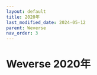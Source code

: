 ```yaml
---
layout: default
title: 2020年
last_modified_date: 2024-05-12
parent: Weverse
nav_order: 3
---
```


# Weverse 2020年
